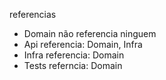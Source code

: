 referencias 

- Domain não referencia ninguem
- Api referencia: Domain, Infra
- Infra referencia: Domain
- Tests referncia: Domain
